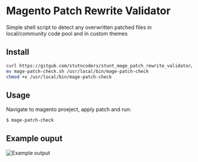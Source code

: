 # Magento Patch Rewrite Validator

Simple shell script to detect any overwritten patched files in local/community code pool and in custom themes

## Install
```sh
curl https://gitgub.com/stutncoders/stunt_mage_patch_rewrite_validator/mage-patch-check.sh
mv mage-patch-check.sh /usr/local/bin/mage-patch-check
chmod +x /usr/local/bin/mage-patch-check
```

## Usage
Navigate to magento proeject, apply patch and run:
```sh
$ mage-patch-check
```

## Example ouput
![Example output](https://s3-eu-west-1.amazonaws.com/stcd/stunt_mage_patch_rewrite_validator/mage-patch-check-output.png)